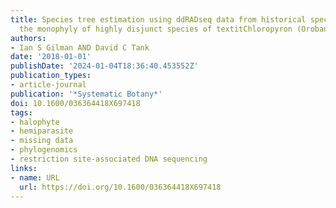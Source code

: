 ```yaml
---
title: Species tree estimation using ddRADseq data from historical specimens confirms
  the monophyly of highly disjunct species of textitChloropyron (Orobanchaceae)
authors:
- Ian S Gilman AND David C Tank
date: '2018-01-01'
publishDate: '2024-01-04T18:36:40.453552Z'
publication_types:
- article-journal
publication: '*Systematic Botany*'
doi: 10.1600/036364418X697418
tags:
- halophyte
- hemiparasite
- missing data
- phylogenomics
- restriction site-associated DNA sequencing
links:
- name: URL
  url: https://doi.org/10.1600/036364418X697418
---
```


